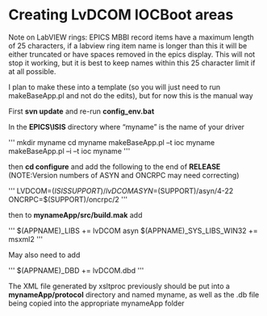 # Creating LvDCOM IOCBoot areas

Note on LabVIEW rings: EPICS MBBI record items have a maximum length of 25 characters, if a labview ring item name is longer than this it will be either truncated or have spaces removed in the epics display. This will not stop it working, but it is best to keep names within this 25 character limit if at all possible.

I plan to make these into a template (so you will just need to run makeBaseApp.pl and not do the edits), but for now this is the manual way

First **svn update** and re-run **config_env.bat**

In the **EPICS\ISIS** directory where “myname” is the name of your driver

'''
 mkdir myname
 cd myname
 makeBaseApp.pl –t ioc myname
 makeBaseApp.pl –i –t ioc myname
'''

then **cd configure** and add the following to the end of **RELEASE** (NOTE:Version numbers of ASYN and ONCRPC may need correcting)

'''
LVDCOM=$(ISISSUPPORT)/lvDCOM
ASYN=$(SUPPORT)/asyn/4-22
ONCRPC=$(SUPPORT)/oncrpc/2
'''

then to **mynameApp/src/build.mak** add

'''
$(APPNAME)_LIBS += lvDCOM asyn
$(APPNAME)_SYS_LIBS_WIN32 += msxml2
'''

May also need to add

'''
$(APPNAME)_DBD += lvDCOM.dbd
'''

The XML file generated by xsltproc previously should be put into a **mynameApp/protocol** directory and named myname, as well as the .db file being copied into the appropriate mynameApp folder

